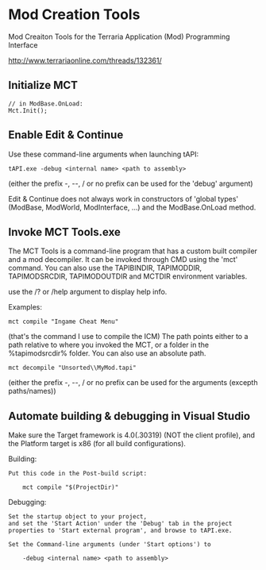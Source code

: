 Mod Creation Tools
==================

Mod Creaiton Tools for the Terraria Application (Mod) Programming Interface

http://www.terrariaonline.com/threads/132361/

Initialize MCT
--------------

    // in ModBase.OnLoad:
    Mct.Init();
    
Enable Edit & Continue
----------------------

Use these command-line arguments when launching tAPI:
    
    tAPI.exe -debug <internal name> <path to assembly>

(either the prefix -, --, / or no prefix can be used for the 'debug' argument)

Edit & Continue does not always work in constructors of 'global types' (ModBase, ModWorld, ModInterface, ...) and the ModBase.OnLoad method.

Invoke MCT Tools.exe
--------------------

The MCT Tools is a command-line program that has a custom built compiler and a mod decompiler.
It can be invoked through CMD using the 'mct' command.
You can also use the TAPIBINDIR, TAPIMODDIR, TAPIMODSRCDIR, TAPIMODOUTDIR and MCTDIR environment variables.

use the /? or /help argument to display help info.

Examples:

    mct compile "Ingame Cheat Menu"

(that's the command I use to compile the ICM)
The path points either to a path relative to where you invoked the MCT,
or a folder in the %tapimodsrcdir% folder. You can also use an absolute path.

    mct decompile "Unsorted\\MyMod.tapi"

    
(either the prefix -, --, / or no prefix can be used for the arguments (excepth paths/names))

Automate building & debugging in Visual Studio
----------------------------------------------

Make sure the Target framework is 4.0(.30319) (NOT the client profile),
and the Platform target is x86 (for all build configurations).

Building:
    
    Put this code in the Post-build script:

        mct compile "$(ProjectDir)"

Debugging:

    Set the startup object to your project,
    and set the 'Start Action' under the 'Debug' tab in the project properties to 'Start external program', and browse to tAPI.exe.

    Set the Command-line arguments (under 'Start options') to

        -debug <internal name> <path to assembly>
